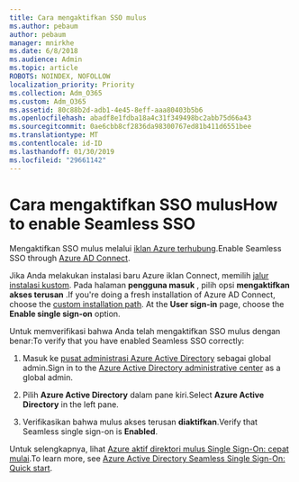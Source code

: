 ```yaml
---
title: Cara mengaktifkan SSO mulus
ms.author: pebaum
author: pebaum
manager: mnirkhe
ms.date: 6/8/2018
ms.audience: Admin
ms.topic: article
ROBOTS: NOINDEX, NOFOLLOW
localization_priority: Priority
ms.collection: Adm_O365
ms.custom: Adm_O365
ms.assetid: 80c88b2d-adb1-4e45-8eff-aaa80403b5b6
ms.openlocfilehash: abadf8e1fdba18a4c31f349498bc2abb75d66a43
ms.sourcegitcommit: 0ae6cbb8cf2836da98300767ed81b411d6551bee
ms.translationtype: MT
ms.contentlocale: id-ID
ms.lasthandoff: 01/30/2019
ms.locfileid: "29661142"
---
```

# <a name="how-to-enable-seamless-sso"></a><span data-ttu-id="bca66-102">Cara mengaktifkan SSO mulus</span><span class="sxs-lookup"><span data-stu-id="bca66-102">How to enable Seamless SSO</span></span>

<span data-ttu-id="bca66-103">Mengaktifkan SSO mulus melalui [iklan Azure terhubung](https://docs.microsoft.com/azure/active-directory/connect/active-directory-aadconnect).</span><span class="sxs-lookup"><span data-stu-id="bca66-103">Enable Seamless SSO through [Azure AD Connect](https://docs.microsoft.com/azure/active-directory/connect/active-directory-aadconnect).</span></span>
  
<span data-ttu-id="bca66-p101">Jika Anda melakukan instalasi baru Azure iklan Connect, memilih [jalur instalasi kustom](https://docs.microsoft.com/azure/active-directory/connect/active-directory-aadconnect-get-started-custom). Pada halaman **pengguna masuk** , pilih opsi **mengaktifkan akses terusan** .</span><span class="sxs-lookup"><span data-stu-id="bca66-p101">If you're doing a fresh installation of Azure AD Connect, choose the [custom installation path](https://docs.microsoft.com/azure/active-directory/connect/active-directory-aadconnect-get-started-custom). At the **User sign-in** page, choose the **Enable single sign-on** option.</span></span> 
  
<span data-ttu-id="bca66-106">Untuk memverifikasi bahwa Anda telah mengaktifkan SSO mulus dengan benar:</span><span class="sxs-lookup"><span data-stu-id="bca66-106">To verify that you have enabled Seamless SSO correctly:</span></span>
  
1. <span data-ttu-id="bca66-107">Masuk ke [pusat administrasi Azure Active Directory](https://aad.portal.azure.com) sebagai global admin.</span><span class="sxs-lookup"><span data-stu-id="bca66-107">Sign in to the [Azure Active Directory administrative center](https://aad.portal.azure.com) as a global admin.</span></span> 
    
2. <span data-ttu-id="bca66-108">Pilih **Azure Active Directory** dalam pane kiri.</span><span class="sxs-lookup"><span data-stu-id="bca66-108">Select **Azure Active Directory** in the left pane.</span></span> 
    
3. <span data-ttu-id="bca66-109">Verifikasikan bahwa mulus akses terusan **diaktifkan**.</span><span class="sxs-lookup"><span data-stu-id="bca66-109">Verify that Seamless single sign-on is **Enabled**.</span></span>
    
<span data-ttu-id="bca66-110">Untuk selengkapnya, lihat [Azure aktif direktori mulus Single Sign-On: cepat mulai](https://docs.microsoft.com/azure/active-directory/connect/active-directory-aadconnect-sso-quick-start).</span><span class="sxs-lookup"><span data-stu-id="bca66-110">To learn more, see [Azure Active Directory Seamless Single Sign-On: Quick start](https://docs.microsoft.com/azure/active-directory/connect/active-directory-aadconnect-sso-quick-start).</span></span>
  

